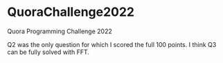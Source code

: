 # QuoraChallenge2022
Quora Programming Challenge 2022

Q2 was the only question for which I scored the full 100 points. I think Q3 can be fully solved with FFT.
